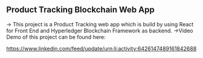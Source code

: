 ## Product Tracking Blockchain Web App

-> This project is a Product Tracking web app which is build by using React for Front End and Hyperledger Blockchain Framework as backend.
->Video Demo of this project can be found here:

  https://www.linkedin.com/feed/update/urn:li:activity:6426147489161842688
  
 
